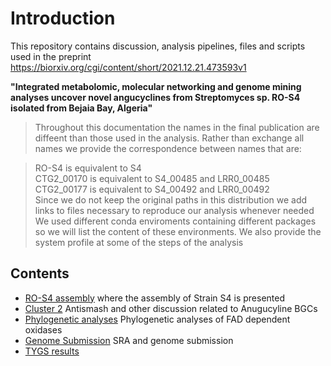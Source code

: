 # Introduction

This repository contains discussion, analysis pipelines, files and scripts used in the preprint https://biorxiv.org/cgi/content/short/2021.12.21.473593v1

**"Integrated metabolomic, molecular networking and genome mining analyses uncover novel angucyclines from Streptomyces sp. RO-S4 isolated from Bejaia Bay, Algeria"**

> Throughout this documentation the names in the final publication are diffeent than those used in the analysis.  Rather than exchange all names we provide the correspondence between names that are:

> RO-S4 is equivalent to S4  
> CTG2\_00170 is equivalent to S4\_00485 and LRR0\_00485  
> CTG2\_00177 is equivalent to S4\_00492 and LRR0\_00492  
> Since we do not keep the original paths in this distribution we add links to files necessary to reproduce our analysis whenever needed  
> We used different conda enviroments containing different packages so we will list the content of these environments. We also provide the system profile at some of the steps of the analysis  

## Contents

- [RO-S4 assembly](https://github.com/suzumar/ROS4_manus/blob/main/files/S4.md) where the assembly of Strain S4 is presented
- [Cluster 2](https://github.com/suzumar/ROS4_manus/blob/main/files/cluster2.md) Antismash and other discussion related to Anugucyline BGCs 
- [Phylogenetic analyses](https://github.com/suzumar/ROS4_manus/blob/main/files/phylo.md) Phylogenetic analyses of FAD dependent oxidases
- [Genome Submission](https://github.com/suzumar/ROS4_manus/blob/main/files/subm.md) SRA and genome submission
- [TYGS results](https://github.com/suzumar/ROS4_manus/blob/main/files/TYGS.md)
